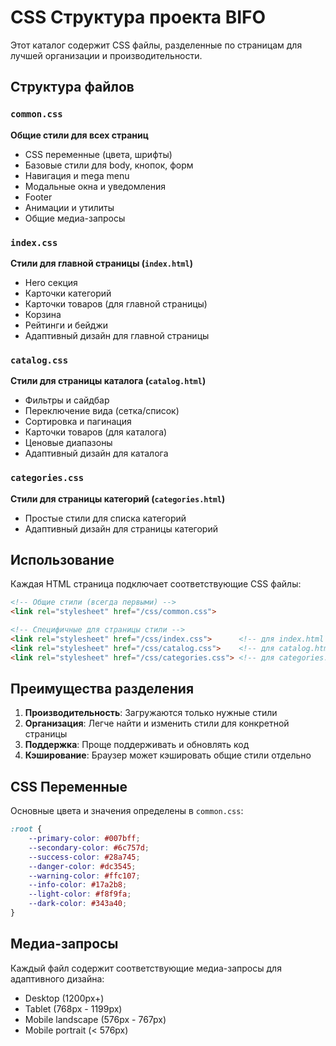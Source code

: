 # CSS Структура проекта BIFO

Этот каталог содержит CSS файлы, разделенные по страницам для лучшей организации и производительности.

## Структура файлов

### `common.css`
**Общие стили для всех страниц**
- CSS переменные (цвета, шрифты)
- Базовые стили для body, кнопок, форм
- Навигация и mega menu
- Модальные окна и уведомления
- Footer
- Анимации и утилиты
- Общие медиа-запросы

### `index.css`
**Стили для главной страницы (`index.html`)**
- Hero секция
- Карточки категорий
- Карточки товаров (для главной страницы)
- Корзина
- Рейтинги и бейджи
- Адаптивный дизайн для главной страницы

### `catalog.css`
**Стили для страницы каталога (`catalog.html`)**
- Фильтры и сайдбар
- Переключение вида (сетка/список)
- Сортировка и пагинация
- Карточки товаров (для каталога)
- Ценовые диапазоны
- Адаптивный дизайн для каталога

### `categories.css`
**Стили для страницы категорий (`categories.html`)**
- Простые стили для списка категорий
- Адаптивный дизайн для страницы категорий

## Использование

Каждая HTML страница подключает соответствующие CSS файлы:

```html
<!-- Общие стили (всегда первыми) -->
<link rel="stylesheet" href="/css/common.css">

<!-- Специфичные для страницы стили -->
<link rel="stylesheet" href="/css/index.css">      <!-- для index.html -->
<link rel="stylesheet" href="/css/catalog.css">    <!-- для catalog.html -->
<link rel="stylesheet" href="/css/categories.css"> <!-- для categories.html -->
```

## Преимущества разделения

1. **Производительность**: Загружаются только нужные стили
2. **Организация**: Легче найти и изменить стили для конкретной страницы
3. **Поддержка**: Проще поддерживать и обновлять код
4. **Кэширование**: Браузер может кэшировать общие стили отдельно

## CSS Переменные

Основные цвета и значения определены в `common.css`:

```css
:root {
    --primary-color: #007bff;
    --secondary-color: #6c757d;
    --success-color: #28a745;
    --danger-color: #dc3545;
    --warning-color: #ffc107;
    --info-color: #17a2b8;
    --light-color: #f8f9fa;
    --dark-color: #343a40;
}
```

## Медиа-запросы

Каждый файл содержит соответствующие медиа-запросы для адаптивного дизайна:
- Desktop (1200px+)
- Tablet (768px - 1199px)
- Mobile landscape (576px - 767px)
- Mobile portrait (< 576px) 